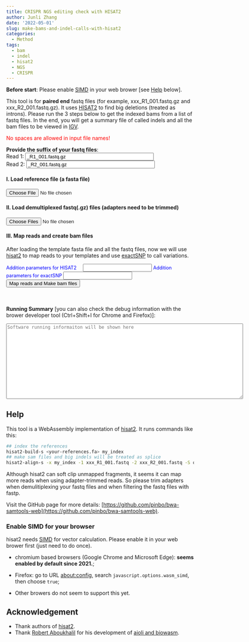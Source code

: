 ```yaml
---
title: CRISPR NGS editing check with HISAT2
author: Junli Zhang
date: '2022-05-01'
slug: make-bams-and-indel-calls-with-hisat2
categories:
  - Method
tags:
  - bam
  - indel
  - hisat2
  - NGS
  - CRISPR
---
```


**Before start**: Please enable [SIMD](https://v8.dev/features/simd) in your web brower [see [Help](#enable-simd-for-your-browser) below].

This tool is for **paired end** fastq files (for example, xxx_R1_001.fastq.gz and xxx_R2_001.fastq.gz). It uses [HISAT2](http://daehwankimlab.github.io/hisat2/) to find big deletions (treated as introns).
Please run the 3 steps below to get the indexed bams from a list of fastq files.
In the end, you will get a summary file of called indels and all the bam files to be viewed in [IGV](https://software.broadinstitute.org/software/igv/download).  

<p id=recommend2" style="color:red;">No spaces are allowed in input file names!</p>

**Provide the suffix of your fastq files**:  
<label for="suffix1">Read 1:</label>
<input id="suffix1" value="_R1_001.fastq.gz" size="40"><br>
<label for="suffix2">Read 2:</label>
<input id="suffix2" value="_R2_001.fastq.gz" size="40"><br>

<h4>I. Load reference file (a fasta file)</h4>

<input id="reference" type="file">

<h4>II. Load demultiplexed fastq(.gz) files (adapters need to be trimmed)</h4>
<input id="fastq" type="file" multiple>

<p id="indexErr" style="color:red;"></p>
<p id="demoRef" style="display:none;"></p>
<p id="demoFq" style="display:none;"></p>

<h4>III. Map reads and create bam files</h4>

After loading the template fasta file and all the fastq files, now we will use [hisat2](http://daehwankimlab.github.io/hisat2/) to map reads to your templates and use [exactSNP](http://subread.sourceforge.net/) to call variations.
<div id="options" style="font-size:90%;color:blue;">
Addition parameters for HISAT2 &nbsp;&nbsp;&nbsp;&nbsp;<input size="20" id="hisat2" value="" type="text">  
Addition parameters for exactSNP <input size="20" id="exactSNP" value="" type="text">
</div>
<button onclick="makeAll()">Map reads and Make bam files</button>
<p id="bam" style="color:Tomato;font-style: italic;"></p>
<p id="bamErr" style="color:red;font-style: italic;"></p>
<button id="download-btn" onclick="downloadBam()" style="visibility:hidden">Download indexed bam files</button>
<p id="download" style="color:Tomato;font-style: italic;"></p>

**Running Summary** [you can also check the debug information with the brower developer tool (Ctrl+Shift+I for Chrome and Firefox)]:
<textarea id="stderr" name="stderr" rows="14" cols="85" style="font-family: monospace;font-size: 12px;" placeholder="Software running informaiton will be shown here"></textarea><br>

<script src="/tools/aioli/latest/aioli.js"></script>
<script src="/libs/hisat2web.js"></script>
<script src="/libs/FileSaver.min.js"></script>
<script src="/libs/jszip.min.js"></script>

## Help

This tool is a WebAssembly implementation of [hisat2](http://daehwankimlab.github.io/hisat2/). It runs commands like this:

```sh
## index the references
hisat2-build-s <your-references.fa> my_index
## make sam files and big indels will be treated as splice
hisat2-align-s -x my_index -1 xxx_R1_001.fastq -2 xxx_R2_001.fastq -S out.sam --pen-noncansplice 0
```

Although hisat2 can soft clip unmapped fragments, it seems it can map more reads when using adapter-trimmed reads. So please trim adapters when demulitiplexing your fastq files and when filtering the fastq files with fastp.

Visit the GitHub page for more details: [https://github.com/pinbo/bwa-samtools-web](https://github.com/pinbo/bwa-samtools-web).

### Enable SIMD for your browser

hisat2 needs [SIMD](https://v8.dev/features/simd) for vector calculation. Please enable it in your web brower first (just need to do once).

- chromium based browsers (Google Chrome and Microsoft Edge): **seems enabled by default since 2021.**; 

- Firefox: go to URL [about:config](about:config), search `javascript.options.wasm_simd`, then choose `true`;

- Other browers do not seem to support this yet.

## Acknowledgement

- Thank authors of [hisat2](http://daehwankimlab.github.io/hisat2/).
- Thank [Robert Aboukhalil](https://github.com/robertaboukhalil) for his development of [aioli and biowasm](https://github.com/biowasm).